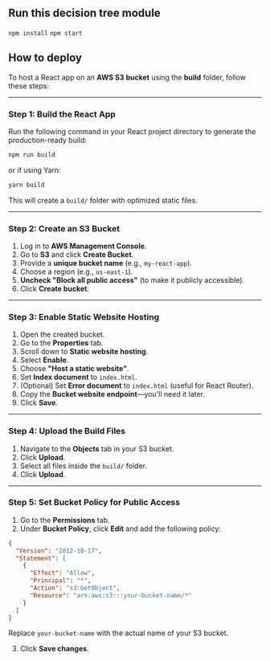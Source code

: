 ## Run this decision tree module
`npm install`
`npm start`

## How to deploy

To host a React app on an **AWS S3 bucket** using the **build** folder, follow these steps:

---

### **Step 1: Build the React App**
Run the following command in your React project directory to generate the production-ready build:

```sh
npm run build
```
or if using Yarn:

```sh
yarn build
```

This will create a `build/` folder with optimized static files.

---

### **Step 2: Create an S3 Bucket**
1. Log in to **AWS Management Console**.
2. Go to **S3** and click **Create Bucket**.
3. Provide a **unique bucket name** (e.g., `my-react-app`).
4. Choose a region (e.g., `us-east-1`).
5. **Uncheck "Block all public access"** (to make it publicly accessible).
6. Click **Create bucket**.

---

### **Step 3: Enable Static Website Hosting**
1. Open the created bucket.
2. Go to the **Properties** tab.
3. Scroll down to **Static website hosting**.
4. Select **Enable**.
5. Choose **"Host a static website"**.
6. Set **Index document** to `index.html`.
7. (Optional) Set **Error document** to `index.html` (useful for React Router).
8. Copy the **Bucket website endpoint**—you'll need it later.
9. Click **Save**.

---

### **Step 4: Upload the Build Files**
1. Navigate to the **Objects** tab in your S3 bucket.
2. Click **Upload**.
3. Select all files inside the `build/` folder.
4. Click **Upload**.

---

### **Step 5: Set Bucket Policy for Public Access**
1. Go to the **Permissions** tab.
2. Under **Bucket Policy**, click **Edit** and add the following policy:

```json
{
  "Version": "2012-10-17",
  "Statement": [
    {
      "Effect": "Allow",
      "Principal": "*",
      "Action": "s3:GetObject",
      "Resource": "arn:aws:s3:::your-bucket-name/*"
    }
  ]
}
```
Replace `your-bucket-name` with the actual name of your S3 bucket.

3. Click **Save changes**.
